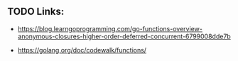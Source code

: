 


## TODO Links: 

* https://blog.learngoprogramming.com/go-functions-overview-anonymous-closures-higher-order-deferred-concurrent-6799008dde7b


* https://golang.org/doc/codewalk/functions/
